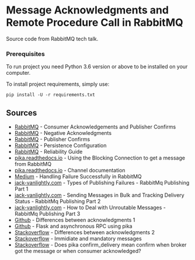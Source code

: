 # Message Acknowledgments and Remote Procedure Call in RabbitMQ

Source code from RabbitMQ tech talk.


### Prerequisites

To run project you need Python 3.6 version or above to be installed on your computer.

To install project requirements, simply use: 

```
pip install -U -r requirements.txt 
```

## Sources

* [RabbitMQ](https://www.rabbitmq.com/confirms.html) - Consumer Acknowledgements and Publisher Confirms 
* [RabbitMQ](https://www.rabbitmq.com/nack.html) - Negative Acknowledgments
* [RabbitMQ](http://www.rabbitmq.com/blog/2011/02/10/introducing-publisher-confirms/) - Publisher Confirms
* [RabbitMQ](https://www.rabbitmq.com/persistence-conf.html) - Persistence Configuration
* [RabbitMQ](https://www.rabbitmq.com/reliability.html) - Reliability Guide
* [pika.readthedocs.io](http://pika.readthedocs.io/en/latest/examples/blocking_basic_get.html) - Using the Blocking Connection to get a message from RabbitMQ
* [pika.readthedocs.io](http://pika.readthedocs.io/en/0.10.0/modules/channel.html) - Channel documentation
* [Medium](https://medium.com/ibm-watson-data-lab/handling-failure-successfully-in-rabbitmq-22ffa982b60f) - Handling Failure Successfully in RabbitMQ
* [jack-vanlightly.com](https://jack-vanlightly.com/blog/2017/3/10/rabbitmq-the-different-failures-on-basicpublish) - Types of Publishing Failures - RabbitMq Publishing Part 1
* [jack-vanlightly.com](https://jack-vanlightly.com/blog/2017/3/11/sending-messages-in-bulk-and-tracking-delivery-status-rabbitmq-publishing-part-2) - Sending Messages in Bulk and Tracking Delivery Status - RabbitMq Publishing Part 2
* [jack-vanlightly.com](https://jack-vanlightly.com/blog/2017/3/12/how-to-deal-with-unroutable-messages-rabbitmq-publishing-part-3) - How to Deal with Unroutable Messages - RabbitMq Publishing Part 3
* [Github](https://github.com/LeanKit-Labs/wascally/issues/84) - Differences between acknowledgments 1
* [Github](https://github.com/eandersson/python-rabbitmq-examples/blob/master/Flask-examples/amqpstorm_threaded_rpc_client.py) - Flask and asynchronous RPC using pika
* [Stackoverflow](https://stackoverflow.com/questions/28794123/ack-or-nack-in-rabbitmq) - Differences between acknowledgments 2
* [Stackoverflow](https://stackoverflow.com/questions/6386117/rabbitmq-use-of-immediate-and-mandatory-bits) - Immidiate and mandatory messages
* [Stackoverflow](https://stackoverflow.com/questions/42813355/does-pika-confirm-delivery-mean-confirm-when-broker-got-the-message-or-when-cons) - Does pika confirm_delivery mean confirm when broker got the message or when consumer acknowledged?
